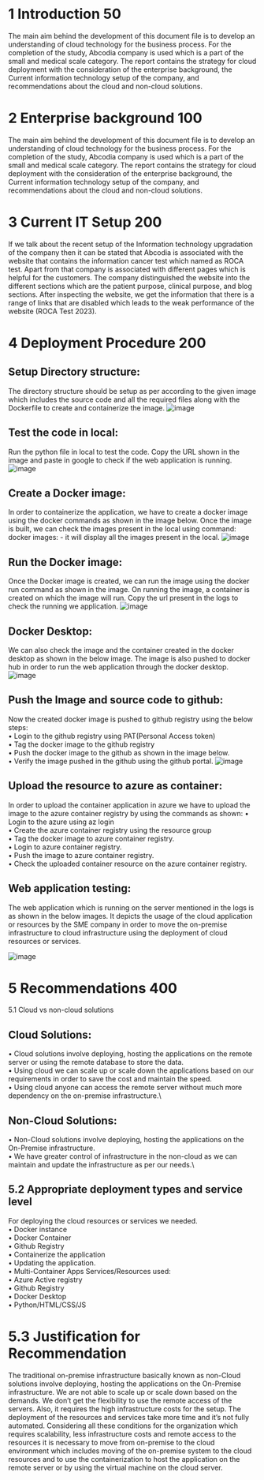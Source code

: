 
 
# 1	Introduction 50
The main aim behind the development of this document file is to develop an understanding of cloud technology for the business process. For the completion of the study, Abcodia company is used which is a part of the small and medical scale category. The report contains the strategy for cloud deployment with the consideration of the enterprise background, the Current information technology setup of the company, and recommendations about the cloud and non-cloud solutions.

# 2	Enterprise background 100
The main aim behind the development of this document file is to develop an understanding of cloud technology for the business process. For the completion of the study, Abcodia company is used which is a part of the small and medical scale category. The report contains the strategy for cloud deployment with the consideration of the enterprise background, the Current information technology setup of the company, and recommendations about the cloud and non-cloud solutions.

# 3	Current IT Setup 200
If we talk about the recent setup of the Information technology upgradation of the company then it can be stated that Abcodia is associated with the website that contains the information cancer test which named as ROCA test. Apart from that company is associated with different pages which is helpful for the customers. The company distinguished the website into the different sections which are the patient purpose, clinical purpose, and blog sections. After inspecting the website, we get the information that there is a range of links that are disabled which leads to the weak performance of the website (ROCA Test 2023).

# 4	Deployment Procedure 200
## Setup Directory structure:
The directory structure should be setup as per according to the given image which includes the source code and all the required files along with the Dockerfile to create and containerize the image.
 ![image](https://github.com/lankatarun3/cloud-web-app/assets/133871675/ad4017b0-d6d5-4a92-8262-e1f5f527e6fa)

## Test the code in local:
Run the python file in local to test the code. Copy the URL shown in the image and paste in google to check if the web application is running.
 ![image](https://github.com/lankatarun3/cloud-web-app/assets/133871675/8c661c42-b5b9-4853-a606-8be1f1dfd167)

## Create a Docker image:
In order to containerize the application, we have to create a docker image using the docker commands as shown in the image below.
Once the image is built, we can check the images present in the local using command: 
docker images: - it will display all the images present in the local.
 ![image](https://github.com/lankatarun3/cloud-web-app/assets/133871675/19331dee-ea28-4c5b-94f9-74b5199b33e5)

## Run the Docker image:
Once the Docker image is created, we can run the image using the docker run command as shown in the image.
On running the image, a container is created on which the image will run. Copy the url present in the logs to check the running we application.
 ![image](https://github.com/lankatarun3/cloud-web-app/assets/133871675/87cc7301-27ce-42e3-8fee-9fc63fc39542)

## Docker Desktop:
We can also check the image and the container created in the docker desktop as shown in the below image.
The image is also pushed to docker hub in order to run the web application through the docker desktop.
 ![image](https://github.com/lankatarun3/cloud-web-app/assets/133871675/bf782f04-7400-4a34-b691-4d172ca0b8ae)

## Push the Image and source code to github:
Now the created docker image is pushed to github registry using the below steps:\
•	Login to the github registry using PAT(Personal Access token)\
•	Tag the docker image to the github registry\
•	Push the docker image to the github as shown in the image below.\
•	Verify the image pushed in the github using the github portal.
 ![image](https://github.com/lankatarun3/cloud-web-app/assets/133871675/80e17b55-27b3-4c9a-8af9-f8640d116a16)

## Upload the resource to azure as container:
In order to upload the container application in azure we have to upload the image to the azure container registry by using the commands as shown:
•	Login to the azure using az login\
•	Create the azure container registry using the resource group\
•	Tag the docker image to azure container registry.\
•	Login to azure container registry.\
•	Push the image to azure container registry.\
•	Check the uploaded container resource on the azure container registry.
 
## Web application testing:
The web application which is running on the server mentioned in the logs is as shown in the below images. It depicts the usage of the cloud application or resources by the SME company in order to move the on-premise infrastructure to cloud infrastructure using the deployment of cloud resources or services.

 ![image](https://github.com/lankatarun3/cloud-web-app/assets/133871675/82b64071-7a48-4d83-a0d2-4460e591102d)

 
 
# 5	Recommendations 400
5.1	Cloud vs non-cloud solutions
## Cloud Solutions:
•	Cloud solutions involve deploying, hosting the applications on the remote server or using the remote database to store the data.\
•	Using cloud we can scale up or scale down the applications based on our requirements in order to save the cost and maintain the speed.\
•	Using cloud anyone can access the remote server without much more dependency on the on-premise infrastructure.\
## Non-Cloud Solutions:
•	Non-Cloud solutions involve deploying, hosting the applications on the On-Premise infrastructure.\
•	We have greater control of infrastructure in the non-cloud as we can maintain and update the infrastructure as per our needs.\
## 5.2	Appropriate deployment types and service level
For deploying the cloud resources or services we needed.\
•	Docker instance\
•	Docker Container\
•	Github Registry\
•	Containerize the application\
•	Updating the application.\
•	Multi-Container Apps
Services/Resources used:\
•	Azure Active registry\
•	Github Registry\
•	Docker Desktop\
•	Python/HTML/CSS/JS
# 5.3	Justification for Recommendation
The traditional on-premise infrastructure basically known as non-Cloud solutions involve deploying, hosting the applications on the On-Premise infrastructure. We are not able to scale up or scale down based on the demands. 
We don’t get the flexibility to use the remote access of the servers. Also, it requires the high infrastructure costs for the setup. The deployment of the resources and services take more time and it’s not fully automated.
Considering all these conditions for the organization which requires scalability, less infrastructure costs and remote access to the resources it is necessary to move from on-premise to the cloud environment which includes moving of the on-premise system to the cloud resources and to use the containerization to host the application on the remote server or by using the virtual machine on the cloud server.

